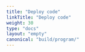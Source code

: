 ```yaml
---
title: "Deploy code"
linkTitle: "Deploy code"
weight: 30
type: "docs"
layout: "empty"
canonical: "build/program/"
---
```

